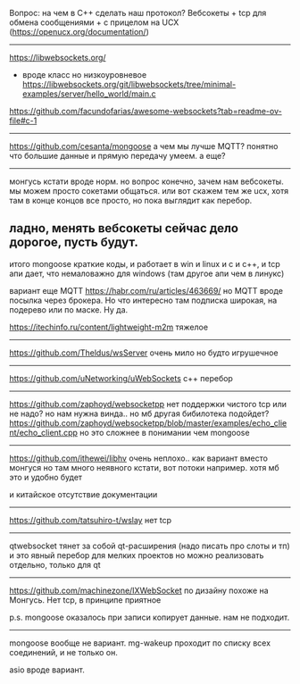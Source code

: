 Вопрос: на чем в С++ сделать наш протокол?
Вебсокеты + tcp для обмена сообщениями + с прицелом на UCX (https://openucx.org/documentation/)

----

https://libwebsockets.org/
- вроде класс но низкоуровневое
https://libwebsockets.org/git/libwebsockets/tree/minimal-examples/server/hello_world/main.c

https://github.com/facundofarias/awesome-websockets?tab=readme-ov-file#c-1

---
https://github.com/cesanta/mongoose
 а чем мы лучше MQTT? понятно что большие данные и прямую передачу умеем. а еще?
 
----
монгусь кстати вроде норм. но вопрос конечно, зачем нам вебсокеты. мы можем просто сокетами общаться.
или вот скажем тем же ucx, хотя там в конце концов все просто, но пока выглядит как перебор.

ладно, менять вебсокеты сейчас дело дорогое, пусть будут.
-----
итого mongoose краткие коды, и работает в win и linux и c и с++, и tcp апи дает,
 что немаловажно для windows (там другое апи чем в линукс)

вариант еще MQTT https://habr.com/ru/articles/463669/ 
но MQTT вроде посылка через брокера. Но что интересно там подписка широкая, на подерево или по маске.
Ну да.

https://itechinfo.ru/content/lightweight-m2m
тяжелое

----
https://github.com/Theldus/wsServer
очень мило но будто игрушечное

----
https://github.com/uNetworking/uWebSockets
с++ перебор

----
https://github.com/zaphoyd/websocketpp
нет поддержки чистого tcp
или не надо? но нам нужна винда.. но мб другая бибилотека подойдет?
https://github.com/zaphoyd/websocketpp/blob/master/examples/echo_client/echo_client.cpp
но это сложнее в понимании чем mongoose

------
https://github.com/ithewei/libhv
очень неплохо.. как вариант вместо монгуся
но там много неявного кстати, вот потоки например. хотя мб это и удобно будет

и китайское отсутствие документации

-----
https://github.com/tatsuhiro-t/wslay
нет tcp

----
qtwebsocket
тянет за собой qt-расширения (надо писать про слоты и тп) и это явный перебор для мелких проектов
но можно реализовать отдельно, только для qt

----
https://github.com/machinezone/IXWebSocket
по дизайну похоже на Монгусь. Нет tcp, в принципе приятное

p.s. mongoose оказалось при записи копирует данные. нам не подходит.

-----
mongoose вообще не вариант. mg-wakeup проходит по списку всех соединений, и не только он.

asio вроде вариант.